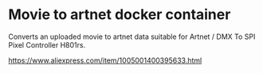 # Movie to artnet docker container

Converts an uploaded movie to artnet data suitable for Artnet / DMX To SPI Pixel Controller H801rs.

https://www.aliexpress.com/item/1005001400395633.html



